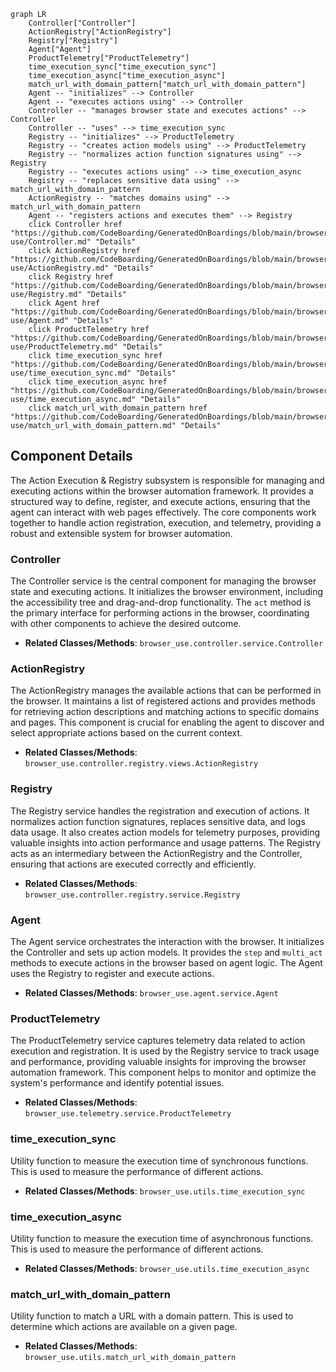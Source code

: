 ```mermaid
graph LR
    Controller["Controller"]
    ActionRegistry["ActionRegistry"]
    Registry["Registry"]
    Agent["Agent"]
    ProductTelemetry["ProductTelemetry"]
    time_execution_sync["time_execution_sync"]
    time_execution_async["time_execution_async"]
    match_url_with_domain_pattern["match_url_with_domain_pattern"]
    Agent -- "initializes" --> Controller
    Agent -- "executes actions using" --> Controller
    Controller -- "manages browser state and executes actions" --> Controller
    Controller -- "uses" --> time_execution_sync
    Registry -- "initializes" --> ProductTelemetry
    Registry -- "creates action models using" --> ProductTelemetry
    Registry -- "normalizes action function signatures using" --> Registry
    Registry -- "executes actions using" --> time_execution_async
    Registry -- "replaces sensitive data using" --> match_url_with_domain_pattern
    ActionRegistry -- "matches domains using" --> match_url_with_domain_pattern
    Agent -- "registers actions and executes them" --> Registry
    click Controller href "https://github.com/CodeBoarding/GeneratedOnBoardings/blob/main/browser-use/Controller.md" "Details"
    click ActionRegistry href "https://github.com/CodeBoarding/GeneratedOnBoardings/blob/main/browser-use/ActionRegistry.md" "Details"
    click Registry href "https://github.com/CodeBoarding/GeneratedOnBoardings/blob/main/browser-use/Registry.md" "Details"
    click Agent href "https://github.com/CodeBoarding/GeneratedOnBoardings/blob/main/browser-use/Agent.md" "Details"
    click ProductTelemetry href "https://github.com/CodeBoarding/GeneratedOnBoardings/blob/main/browser-use/ProductTelemetry.md" "Details"
    click time_execution_sync href "https://github.com/CodeBoarding/GeneratedOnBoardings/blob/main/browser-use/time_execution_sync.md" "Details"
    click time_execution_async href "https://github.com/CodeBoarding/GeneratedOnBoardings/blob/main/browser-use/time_execution_async.md" "Details"
    click match_url_with_domain_pattern href "https://github.com/CodeBoarding/GeneratedOnBoardings/blob/main/browser-use/match_url_with_domain_pattern.md" "Details"
```

## Component Details

The Action Execution & Registry subsystem is responsible for managing and executing actions within the browser automation framework. It provides a structured way to define, register, and execute actions, ensuring that the agent can interact with web pages effectively. The core components work together to handle action registration, execution, and telemetry, providing a robust and extensible system for browser automation.

### Controller
The Controller service is the central component for managing the browser state and executing actions. It initializes the browser environment, including the accessibility tree and drag-and-drop functionality. The `act` method is the primary interface for performing actions in the browser, coordinating with other components to achieve the desired outcome.
- **Related Classes/Methods**: `browser_use.controller.service.Controller`

### ActionRegistry
The ActionRegistry manages the available actions that can be performed in the browser. It maintains a list of registered actions and provides methods for retrieving action descriptions and matching actions to specific domains and pages. This component is crucial for enabling the agent to discover and select appropriate actions based on the current context.
- **Related Classes/Methods**: `browser_use.controller.registry.views.ActionRegistry`

### Registry
The Registry service handles the registration and execution of actions. It normalizes action function signatures, replaces sensitive data, and logs data usage. It also creates action models for telemetry purposes, providing valuable insights into action performance and usage patterns. The Registry acts as an intermediary between the ActionRegistry and the Controller, ensuring that actions are executed correctly and efficiently.
- **Related Classes/Methods**: `browser_use.controller.registry.service.Registry`

### Agent
The Agent service orchestrates the interaction with the browser. It initializes the Controller and sets up action models. It provides the `step` and `multi_act` methods to execute actions in the browser based on agent logic. The Agent uses the Registry to register and execute actions.
- **Related Classes/Methods**: `browser_use.agent.service.Agent`

### ProductTelemetry
The ProductTelemetry service captures telemetry data related to action execution and registration. It is used by the Registry service to track usage and performance, providing valuable insights for improving the browser automation framework. This component helps to monitor and optimize the system's performance and identify potential issues.
- **Related Classes/Methods**: `browser_use.telemetry.service.ProductTelemetry`

### time_execution_sync
Utility function to measure the execution time of synchronous functions. This is used to measure the performance of different actions.
- **Related Classes/Methods**: `browser_use.utils.time_execution_sync`

### time_execution_async
Utility function to measure the execution time of asynchronous functions. This is used to measure the performance of different actions.
- **Related Classes/Methods**: `browser_use.utils.time_execution_async`

### match_url_with_domain_pattern
Utility function to match a URL with a domain pattern. This is used to determine which actions are available on a given page.
- **Related Classes/Methods**: `browser_use.utils.match_url_with_domain_pattern`